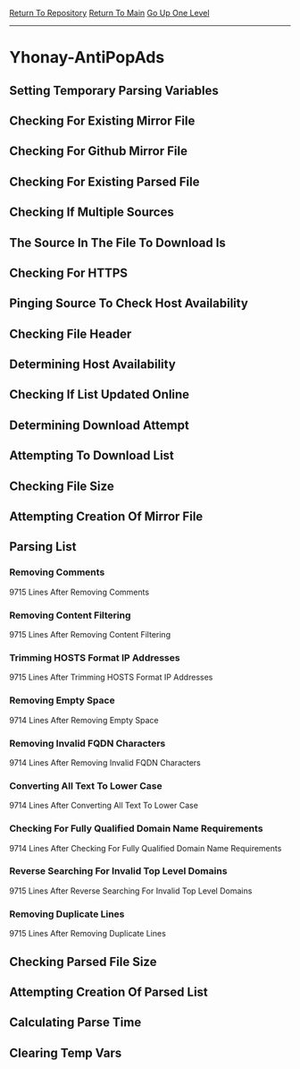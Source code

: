[Return To Repository](https://github.com/deathbybandaid/piholeparser/)
[Return To Main](https://github.com/deathbybandaid/piholeparser/blob/master/RecentRunLogs/Mainlog.md)
[Go Up One Level](https://github.com/deathbybandaid/piholeparser/blob/master/RecentRunLogs/TopLevelScripts/30-Processing-External-Blacklists.md)
____________________________________
# Yhonay-AntiPopAds
## Setting Temporary Parsing Variables
## Checking For Existing Mirror File
## Checking For Github Mirror File
## Checking For Existing Parsed File
## Checking If Multiple Sources
## The Source In The File To Download Is
## Checking For HTTPS
## Pinging Source To Check Host Availability
## Checking File Header
## Determining Host Availability
## Checking If List Updated Online
## Determining Download Attempt
## Attempting To Download List
## Checking File Size
## Attempting Creation Of Mirror File
## Parsing List
### Removing Comments
9715 Lines After Removing Comments
### Removing Content Filtering
9715 Lines After Removing Content Filtering
### Trimming HOSTS Format IP Addresses
9715 Lines After Trimming HOSTS Format IP Addresses
### Removing Empty Space
9714 Lines After Removing Empty Space
### Removing Invalid FQDN Characters
9714 Lines After Removing Invalid FQDN Characters
### Converting All Text To Lower Case
9714 Lines After Converting All Text To Lower Case
### Checking For Fully Qualified Domain Name Requirements
9714 Lines After Checking For Fully Qualified Domain Name Requirements
### Reverse Searching For Invalid Top Level Domains
9715 Lines After Reverse Searching For Invalid Top Level Domains
### Removing Duplicate Lines
9715 Lines After Removing Duplicate Lines
## Checking Parsed File Size
## Attempting Creation Of Parsed List
## Calculating Parse Time
## Clearing Temp Vars
